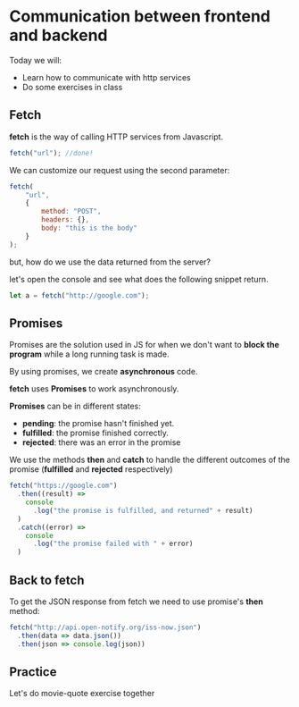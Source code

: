 # Communication between frontend and backend

Today we will:

- Learn how to communicate with http services
- Do some exercises in class

## Fetch

**fetch** is the way of calling HTTP services from Javascript.

```javascript
fetch("url"); //done!
```

We can customize our request using the second parameter:

```javascript
fetch(
    "url",
    {
        method: "POST",
        headers: {},
        body: "this is the body"
    }
);
```

but, how do we use the data returned from the server?

let's open the console and see what does the following snippet return.

```javascript
let a = fetch("http://google.com");
```

## Promises

Promises are the solution used in JS for when we don't want to **block
the program** while a  long running task is made.

By using promises, we create **asynchronous** code.

**fetch** uses **Promises** to work asynchronously.

**Promises** can be in different states:

- **pending**: the promise hasn't finished yet.
- **fulfilled**: the promise finished correctly.
- **rejected**: there was an error in the promise


We use the methods **then** and **catch** to handle the different
outcomes of the promise (**fulfilled** and  **rejected** respectively)

```javascript
fetch("https://google.com")
  .then((result) =>
    console
      .log("the promise is fulfilled, and returned" + result)
  )
  .catch((error) =>
    console
      .log("the promise failed with " + error)
  )
```

## Back to fetch

To get the JSON response from fetch we need to use promise's **then**
method:

```javascript
fetch("http://api.open-notify.org/iss-now.json")
  .then(data => data.json())
  .then(json => console.log(json))
```

## Practice

Let's do movie-quote exercise together
